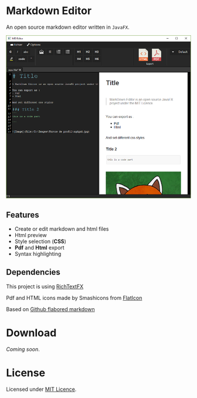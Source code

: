 # Markdown Editor

An open source markdown editor written in `JavaFX`.

![Markdown Editor screenshot](image/screenshot.png)

## Features
- Create or edit markdown and html files
- Html preview
- Style selection (**CSS**)
- **Pdf** and **Html** export
- Syntax highlighting


## Dependencies
This project is using [RichTextFX](https://github.com/FXMisc/RichTextFX)

Pdf and HTML icons made by Smashicons from [FlatIcon](www.flaticon.com)

Based on [Github flabored markdown](https://github.github.com/gfm/)


# Download
*Coming soon*.

# License
Licensed under [MIT Licence](https://github.com/kiidness/Markdown-Editor/blob/master/LICENSE).

